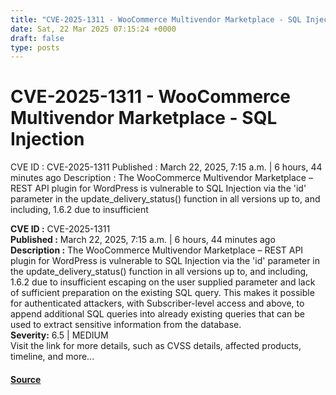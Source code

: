 ```yaml
---
title: "CVE-2025-1311 - WooCommerce Multivendor Marketplace - SQL Injection"
date: Sat, 22 Mar 2025 07:15:24 +0000
draft: false
type: posts
---
```

# CVE-2025-1311 - WooCommerce Multivendor Marketplace - SQL Injection





 CVE ID : CVE-2025-1311 Published : March 22, 2025, 7:15 a.m. | 6 hours, 44 minutes ago Description : The WooCommerce Multivendor Marketplace – REST API plugin for WordPress is vulnerable to SQL Injection via the 'id' parameter in the update_delivery_status() function in all versions up to, and including, 1.6.2 due to insufficient

**CVE ID :** CVE-2025-1311  
**Published :** March 22, 2025, 7:15 a.m. | 6 hours, 44 minutes ago  
**Description :** The WooCommerce Multivendor Marketplace – REST API plugin for WordPress is vulnerable to SQL Injection via the 'id' parameter in the update\_delivery\_status() function in all versions up to, and including, 1.6.2 due to insufficient escaping on the user supplied parameter and lack of sufficient preparation on the existing SQL query. This makes it possible for authenticated attackers, with Subscriber-level access and above, to append additional SQL queries into already existing queries that can be used to extract sensitive information from the database.  
**Severity:** 6.5 | MEDIUM  
Visit the link for more details, such as CVSS details, affected products, timeline, and more...

#### [Source](https://cvefeed.io/vuln/detail/CVE-2025-1311)

